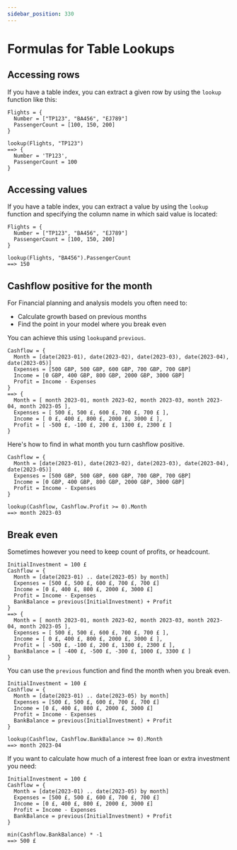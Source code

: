 ```yaml
---
sidebar_position: 330
---
```


# Formulas for Table Lookups

## Accessing rows

If you have a table index, you can extract a given row by using the `lookup` function like this:

```deci live
Flights = {
  Number = ["TP123", "BA456", "EJ789"]
  PassengerCount = [100, 150, 200]
}

lookup(Flights, "TP123")
==> {
  Number = 'TP123',
  PassengerCount = 100
}
```

## Accessing values

If you have a table index, you can extract a value by using the `lookup` function and specifying the column name in which said value is located:

```deci live
Flights = {
  Number = ["TP123", "BA456", "EJ789"]
  PassengerCount = [100, 150, 200]
}

lookup(Flights, "BA456").PassengerCount
==> 150
```

## Cashflow positive for the month

For Financial planning and analysis models you often need to:

- Calculate growth based on previous months
- Find the point in your model where you break even

You can achieve this using `lookup`and `previous`.

```deci live
Cashflow = {
  Month = [date(2023-01), date(2023-02), date(2023-03), date(2023-04), date(2023-05)]
  Expenses = [500 GBP, 500 GBP, 600 GBP, 700 GBP, 700 GBP]
  Income = [0 GBP, 400 GBP, 800 GBP, 2000 GBP, 3000 GBP]
  Profit = Income - Expenses
}
==> {
  Month = [ month 2023-01, month 2023-02, month 2023-03, month 2023-04, month 2023-05 ],
  Expenses = [ 500 £, 500 £, 600 £, 700 £, 700 £ ],
  Income = [ 0 £, 400 £, 800 £, 2000 £, 3000 £ ],
  Profit = [ -500 £, -100 £, 200 £, 1300 £, 2300 £ ]
}
```

Here's how to find in what month you turn cashflow positive.

```deci live
Cashflow = {
  Month = [date(2023-01), date(2023-02), date(2023-03), date(2023-04), date(2023-05)]
  Expenses = [500 GBP, 500 GBP, 600 GBP, 700 GBP, 700 GBP]
  Income = [0 GBP, 400 GBP, 800 GBP, 2000 GBP, 3000 GBP]
  Profit = Income - Expenses
}

lookup(Cashflow, Cashflow.Profit >= 0).Month
==> month 2023-03
```

## Break even

Sometimes however you need to keep count of profits, or headcount.

```deci live
InitialInvestment = 100 £
Cashflow = {
  Month = [date(2023-01) .. date(2023-05) by month]
  Expenses = [500 £, 500 £, 600 £, 700 £, 700 £]
  Income = [0 £, 400 £, 800 £, 2000 £, 3000 £]
  Profit = Income - Expenses
  BankBalance = previous(InitialInvestment) + Profit
}
==> {
  Month = [ month 2023-01, month 2023-02, month 2023-03, month 2023-04, month 2023-05 ],
  Expenses = [ 500 £, 500 £, 600 £, 700 £, 700 £ ],
  Income = [ 0 £, 400 £, 800 £, 2000 £, 3000 £ ],
  Profit = [ -500 £, -100 £, 200 £, 1300 £, 2300 £ ],
  BankBalance = [ -400 £, -500 £, -300 £, 1000 £, 3300 £ ]
}
```

You can use the `previous` function and find the month when you break even.

```deci live
InitialInvestment = 100 £
Cashflow = {
  Month = [date(2023-01) .. date(2023-05) by month]
  Expenses = [500 £, 500 £, 600 £, 700 £, 700 £]
  Income = [0 £, 400 £, 800 £, 2000 £, 3000 £]
  Profit = Income - Expenses
  BankBalance = previous(InitialInvestment) + Profit
}

lookup(Cashflow, Cashflow.BankBalance >= 0).Month
==> month 2023-04
```

If you want to calculate how much of a interest free loan or extra investment you need:

```deci live
InitialInvestment = 100 £
Cashflow = {
  Month = [date(2023-01) .. date(2023-05) by month]
  Expenses = [500 £, 500 £, 600 £, 700 £, 700 £]
  Income = [0 £, 400 £, 800 £, 2000 £, 3000 £]
  Profit = Income - Expenses
  BankBalance = previous(InitialInvestment) + Profit
}

min(Cashflow.BankBalance) * -1
==> 500 £
```
